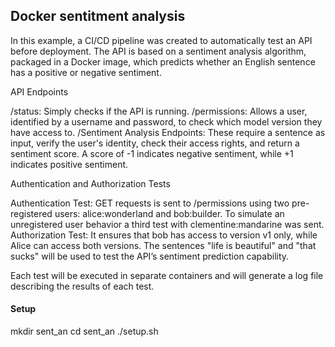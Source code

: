 ## Docker sentitment analysis

In this example, a CI/CD pipeline was created to automatically test an API before deployment. The API is based on a sentiment analysis algorithm, packaged in a Docker image, which predicts whether an English sentence has a positive or negative sentiment.

API Endpoints

/status: Simply checks if the API is running.
/permissions: Allows a user, identified by a username and password, to check which model version they have access to.
/Sentiment Analysis Endpoints: These require a sentence as input, verify the user's identity, check their access rights, and return a sentiment score. A score of -1 indicates negative sentiment, while +1 indicates positive sentiment.

Authentication and Authorization Tests

Authentication Test: GET requests is sent to /permissions using two pre-registered users: alice:wonderland and bob:builder. To simulate an unregistered user behavior a third test with clementine:mandarine was sent.
Authorization Test: It ensures that bob has access to version v1 only, while Alice can access both versions. The sentences "life is beautiful" and "that sucks" will be used to test the API’s sentiment prediction capability.

Each test will be executed in separate containers and will generate a log file describing the results of each test.

####  Setup
mkdir sent_an
cd sent_an
./setup.sh

